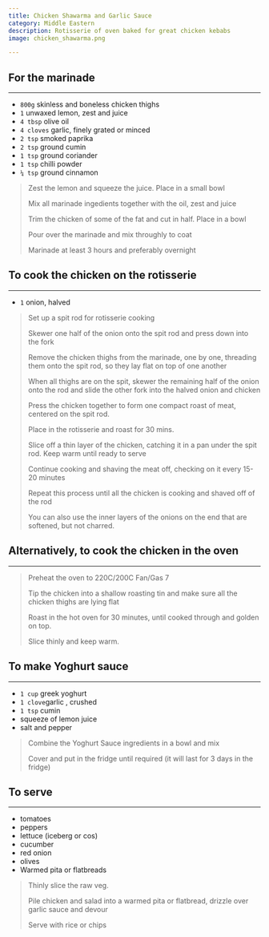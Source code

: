 ```yaml
---
title: Chicken Shawarma and Garlic Sauce
category: Middle Eastern
description: Rotisserie of oven baked for great chicken kebabs
image: chicken_shawarma.png

---
```


## For the marinade

---

* `800g` skinless and boneless chicken thighs
* `1` unwaxed lemon, zest and juice
* `4 tbsp` olive oil
* `4 cloves` garlic, finely grated or minced
* `2 tsp` smoked paprika
* `2 tsp` ground cumin
* `1 tsp` ground coriander
* `1 tsp` chilli powder
* `¼ tsp` ground cinnamon

> Zest the lemon and squeeze the juice. Place in a small bowl
>
> Mix all marinade ingedients together with the oil, zest and juice 
> 
> Trim the chicken of some of the fat and cut in half. Place in a bowl
>
> Pour over the marinade and mix throughly to coat
> 
> Marinade at least 3 hours and preferably overnight

## To cook the chicken on the rotisserie

---

* `1` onion, halved

> Set up a spit rod for rotisserie cooking
>
> Skewer one half of the onion onto the spit rod and press down into the fork
>
> Remove the chicken thighs from the marinade, one by one, threading them onto the spit rod, so they lay flat on top of one another
>
> When all thighs are on the spit, skewer the remaining half of the onion onto the rod and slide the other fork into the halved onion and chicken
>
> Press the chicken together to form one compact roast of meat, centered on the spit rod.
> 
> Place in the rotisserie and roast for 30 mins. 
> 
> Slice off a thin layer of the chicken, catching it in a pan under the spit rod. Keep warm until ready to serve
>
> Continue cooking and shaving the meat off, checking on it every 15-20 minutes
>
> Repeat this process until all the chicken is cooking and shaved off of the rod
>
> You can also use the inner layers of the onions on the end that are softened, but not charred.

## Alternatively, to cook the chicken in the oven

---

> Preheat the oven to 220C/200C Fan/Gas 7
>
> Tip the chicken into a shallow roasting tin and make sure all the chicken thighs are lying flat
>
> Roast in the hot oven for 30 minutes, until cooked through and golden on top. 
> 
> Slice thinly and keep warm.

## To make Yoghurt sauce

---

* `1 cup` greek yoghurt
* `1 clove`garlic , crushed
* `1 tsp` cumin
* squeeze of lemon juice
* salt and pepper

> Combine the Yoghurt Sauce ingredients in a bowl and mix
> 
> Cover and put in the fridge until required (it will last for 3 days in the fridge)

## To serve

---

* tomatoes
* peppers
* lettuce (iceberg or cos)
* cucumber
* red onion
* olives
* Warmed pita or flatbreads

> Thinly slice the raw veg. 
>
> Pile chicken and salad into a warmed pita or flatbread, drizzle over garlic sauce and devour
> 
> Serve with rice or chips

